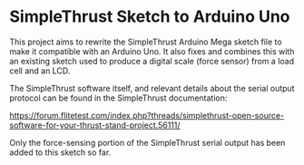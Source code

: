 # SimpleThrust Sketch to Arduino Uno
This project aims to rewrite the SimpleThrust Arduino Mega sketch file to make it compatible with an Arduino Uno. It also fixes and combines this with an existing sketch used to produce a digital scale (force sensor) from a load cell and an LCD.

The SimpleThrust software itself, and relevant details about the serial output protocol can be found in the SimpleThrust documentation:

https://forum.flitetest.com/index.php?threads/simplethrust-open-source-software-for-your-thrust-stand-project.56111/

Only the force-sensing portion of the SimpleThrust serial output has been added to this sketch so far.
